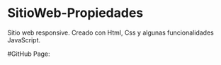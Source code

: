 ﻿# SitioWeb-Propiedades

Sitio web responsive. 
Creado con Html, Css y algunas funcionalidades JavaScript.

#GitHub Page: 
